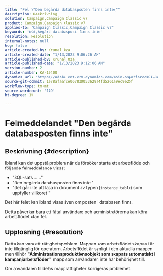 ```yaml
---
title: "Fel \"Den begärda databasposten finns inte\""
description: Beskrivning
solution: Campaign,Campaign Classic v7
product: Campaign,Campaign Classic v7
applies-to: "Campaign Classic,Campaign Classic v7"
keywords: "KCS,Begärd databaspost finns inte"
resolution: Resolution
internal-notes: null
bug: false
article-created-by: Krunal Oza
article-created-date: "1/13/2023 9:06:26 AM"
article-published-by: Krunal Oza
article-published-date: "1/13/2023 9:12:06 AM"
version-number: 2
article-number: KA-19400
dynamics-url: "https://adobe-ent.crm.dynamics.com/main.aspx?forceUCI=1&pagetype=entityrecord&etn=knowledgearticle&id=4574fe8c-2193-ed11-aad1-6045bd006793"
source-git-commit: 1e78afaafce067830053629a4fd5261a9ec9e25f
workflow-type: tm+mt
source-wordcount: '149'
ht-degree: 1%

---
```


# Felmeddelandet &quot;Den begärda databasposten finns inte&quot;

## Beskrivning {#description}


Ibland kan det uppstå problem när du försöker starta ett arbetsflöde och följande felmeddelande visas:

- &quot;SQL-sats ......&quot;
- &quot;Den begärda databasposten finns inte.&quot;
- &quot;Det går inte att läsa in dokument av typen (`instance_table`) som uppfyller villkoret &quot;


Det här felet kan ibland visas även om posten i databasen finns.

Detta påverkar bara ett fåtal användare och administratörerna kan köra arbetsflödet utan fel.


## Upplösning {#resolution}


Detta kan vara ett rättighetsproblem. Mappen som arbetsflödet skapas i är inte tillgänglig för operatorn. Arbetsflödet är synligt i den aktuella mappen men tillhör <b>&quot;Administrationsproduktionsobjekt som skapats automatiskt i kampanjarbetsflöden&quot;</b> mapp som användaren inte har behörighet till.

Om användaren tilldelas mapprättigheter korrigeras problemet.
